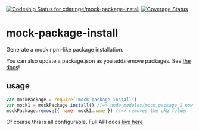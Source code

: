 [ ![Codeship Status for cdaringe/mock-package-install](https://app.codeship.com/projects/92d90090-5e18-0135-9f7a-4e783b460597/status?branch=master)](https://app.codeship.com/projects/238450) [![Coverage Status](https://coveralls.io/repos/github/cdaringe/mock-package-install/badge.svg?branch=master)](https://coveralls.io/github/cdaringe/mock-package-install?branch=master)

# mock-package-install

Generate a mock npm-like package installation.

You can also update a package.json as you add/remove packages.  See [the docs](http://cdaringe.github.io/mock-package-install)!

## usage

```js
var mockPackage = require('mock-package-install')
var mock1 = mockPackage.install() //=> node_modules/mock_package_1 now exists w/ package.json
mockPackage.remove({ name: mock1.name }) //=> removes the pkg folder
```

Of course this is all configurable.  Full API docs [live here](http://cdaringe.github.io/mock-package-install)
